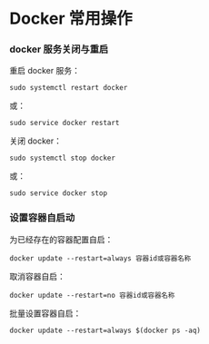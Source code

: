 # Docker 常用操作



### docker 服务关闭与重启

重启 docker 服务：

```shell
sudo systemctl restart docker
```

或：

```shell
sudo service docker restart
```

关闭 docker：

```shell
sudo systemctl stop docker
```

或：

```shell
sudo service docker stop
```



### 设置容器自启动

为已经存在的容器配置自启：

```shell
docker update --restart=always 容器id或容器名称
```

取消容器自启：

```shell
docker update --restart=no 容器id或容器名称
```

批量设置容器自启：

```shell
docker update --restart=always $(docker ps -aq)
```

